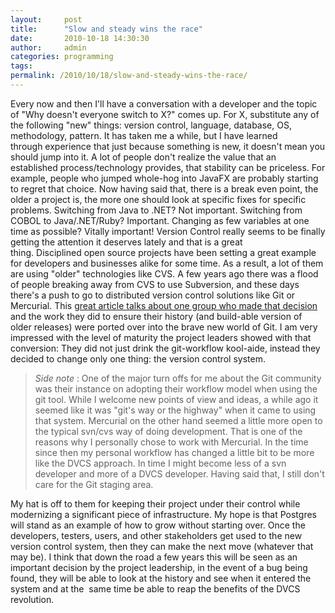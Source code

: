```yaml
---
layout:     post
title:      "Slow and steady wins the race"
date:       2010-10-18 14:30:30
author:     admin
categories: programming
tags:  
permalink: /2010/10/18/slow-and-steady-wins-the-race/
---
```

Every now and then I'll have a conversation with a developer and the topic of "Why doesn't everyone switch to X?" comes up. For X, substitute any of the following "new" things: version control, language, database, OS, methodology, pattern. It has taken me a while, but I have learned through experience that just because something is new, it doesn't mean you should jump into it. A lot of people don't realize the value that an established process/technology provides, that stability can be priceless. For example, people who jumped whole-hog into JavaFX are probably starting to regret that choice. Now having said that, there is a break even point, the older a project is, the more one should look at specific fixes for specific problems. Switching from Java to .NET? Not important. Switching from COBOL to Java/.NET/Ruby? Important. Changing as few variables at one time as possible? Vitally important! Version Control really seems to be finally getting the attention it deserves lately and that is a great thing. Disciplined open source projects have been setting a great example for developers and businesses alike for some time. As a result, a lot of them are using "older" technologies like CVS. A few years ago there was a flood of people breaking away from CVS to use Subversion, and these days there's a push to go to distributed version control solutions like Git or Mercurial. This [great article talks about one group who made that decision](http://lwn.net/SubscriberLink/409635/d605f07a2dc7bf27/) and the work they did to ensure their history (and build-able version of older releases) were ported over into the brave new world of Git. I am very impressed with the level of maturity the project leaders showed with that conversion: They did not just drink the git-workflow kool-aide, instead they decided to change only one thing: the version control system. 

> _Side note_ : One of the major turn offs for me about the Git community was their instance on adopting their workflow model when using the git tool. While I welcome new points of view and ideas, a while ago it seemed like it was "git's way or the highway" when it came to using that system. Mercurial on the other hand seemed a little more open to the typical svn/cvs way of doing development. That is one of the reasons why I personally chose to work with Mercurial. In the time since then my personal workflow has changed a little bit to be more like the DVCS approach. In time I might become less of a svn developer and more of a DVCS developer. Having said that, I still don't care for the Git staging area.

My hat is off to them for keeping their project under their control while modernizing a significant piece of infrastructure. My hope is that Postgres will stand as an example of how to grow without starting over. Once the developers, testers, users, and other stakeholders get used to the new version control system, then they can make the next move (whatever that may be). I think that down the road a few years this will be seen as an important decision by the project leadership, in the event of a bug being found, they will be able to look at the history and see when it entered the system and at the  same time be able to reap the benefits of the DVCS revolution.
